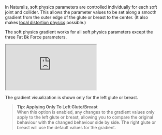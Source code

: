 In Naturalis, soft physics parameters are controlled individually for each soft joint and collider. This allows the parameter values to be set along a smooth gradient from the outer edge of the glute or breast to the center. (It also makes [local distortion physics](/docs/naturalis/v1_0/local_distortion_physics/) possible.)

The soft physics gradient works for all soft physics parameters except the three Fat Bk Force parameters.

<div class='video-container'>
  <iframe
    src='https://videos.sproutvideo.com/embed/799fdbb31b1de6c0f0/496b86fe7e422a8f?playerTheme=dark&amp;playerColor=2f3437'
    allowfullscreen
    referrerpolicy='no-referrer-when-downgrade'
    title='Soft physics gradient'>
  </iframe>
</div>

The gradient visualization is shown only for the left glute or breast.

> **Tip: Applying Only To Left Glute/Breast**<br/>
> When this option is enabled, any changes to the gradient values only apply to the left glute or breast, allowing you to compare the original behaviour with the changed behaviour side by side. The right glute or breast will use the default values for the gradient.
